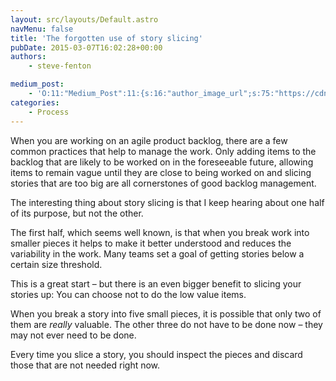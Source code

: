 ```yaml
---
layout: src/layouts/Default.astro
navMenu: false
title: 'The forgotten use of story slicing'
pubDate: 2015-03-07T16:02:28+00:00
authors:
    - steve-fenton

medium_post:
    - 'O:11:"Medium_Post":11:{s:16:"author_image_url";s:75:"https://cdn-images-1.medium.com/fit/c/400/400/1*eXkhfEuF41g5W_xnc_ydLA.jpeg";s:10:"author_url";s:38:"https://medium.com/@steve.fenton.co.uk";s:11:"byline_name";N;s:12:"byline_email";N;s:10:"cross_link";s:3:"yes";s:2:"id";s:12:"4960d5955f57";s:21:"follower_notification";s:3:"yes";s:7:"license";s:19:"all-rights-reserved";s:14:"publication_id";s:2:"-1";s:6:"status";s:5:"draft";s:3:"url";s:51:"https://medium.com/@steve.fenton.co.uk/4960d5955f57";}'
categories:
    - Process
---
```


When you are working on an agile product backlog, there are a few common practices that help to manage the work. Only adding items to the backlog that are likely to be worked on in the foreseeable future, allowing items to remain vague until they are close to being worked on and slicing stories that are too big are all cornerstones of good backlog management.

The interesting thing about story slicing is that I keep hearing about one half of its purpose, but not the other.

The first half, which seems well known, is that when you break work into smaller pieces it helps to make it better understood and reduces the variability in the work. Many teams set a goal of getting stories below a certain size threshold.

This is a great start – but there is an even bigger benefit to slicing your stories up: You can choose not to do the low value items.

When you break a story into five small pieces, it is possible that only two of them are *really* valuable. The other three do not have to be done now – they may not ever need to be done.

Every time you slice a story, you should inspect the pieces and discard those that are not needed right now.